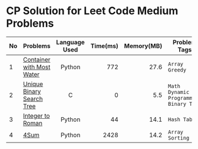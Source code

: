 # CP Solution for Leet Code Medium Problems

|**No**| **Problems**      | **Language Used** | **Time(ms)** | **Memory(MB)** | **Problem Tags** |
| ---- | ----------------- |:--------:| --------:| ----------:| ---------- |
| 1 | [Container with Most Water](./ContainerWithMostWater.py) | Python | 772	| 27.6 | ```Array``` ```Greedy``` |
| 2 | [Unique Binary Search Tree](./UniqueBinarySearchTree.c) | C | 0 | 5.5 | ```Math``` ```Dynamic Programming``` ```Binary Tree``` |
| 3 | [Integer to Roman](./IntegerToPython.py) | Python | 44 | 14.1 | ```Hash Table``` |
| 4 | [4Sum](./4sum.py) | Python | 2428 | 14.2 | ```Array``` ```Sorting``` |
